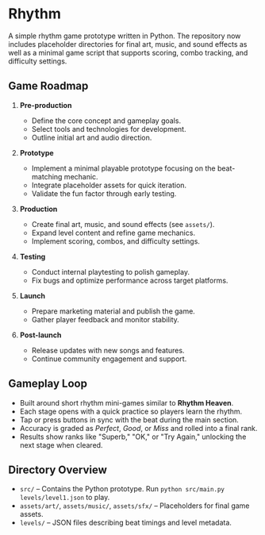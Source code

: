 # Rhythm

A simple rhythm game prototype written in Python. The repository now includes placeholder directories for final art, music, and sound effects as well as a minimal game script that supports scoring, combo tracking, and difficulty settings.

## Game Roadmap

1. **Pre-production**
   - Define the core concept and gameplay goals.
   - Select tools and technologies for development.
   - Outline initial art and audio direction.

2. **Prototype**
   - Implement a minimal playable prototype focusing on the beat-matching mechanic.
   - Integrate placeholder assets for quick iteration.
   - Validate the fun factor through early testing.

3. **Production**
   - Create final art, music, and sound effects (see `assets/`).
   - Expand level content and refine game mechanics.
   - Implement scoring, combos, and difficulty settings.

4. **Testing**
   - Conduct internal playtesting to polish gameplay.
   - Fix bugs and optimize performance across target platforms.

5. **Launch**
   - Prepare marketing material and publish the game.
   - Gather player feedback and monitor stability.

6. **Post-launch**
   - Release updates with new songs and features.
   - Continue community engagement and support.

## Gameplay Loop

- Built around short rhythm mini-games similar to **Rhythm Heaven**.
- Each stage opens with a quick practice so players learn the rhythm.
- Tap or press buttons in sync with the beat during the main section.
- Accuracy is graded as *Perfect*, *Good*, or *Miss* and rolled into a final rank.
- Results show ranks like "Superb," "OK," or "Try Again," unlocking the next stage when cleared.

## Directory Overview

- `src/` – Contains the Python prototype. Run `python src/main.py levels/level1.json` to play.
- `assets/art/`, `assets/music/`, `assets/sfx/` – Placeholders for final game assets.
- `levels/` – JSON files describing beat timings and level metadata.
